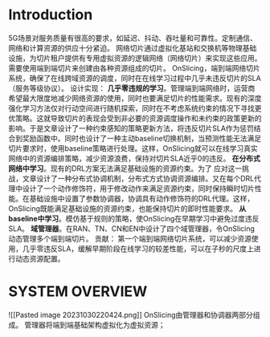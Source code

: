 # Introduction
5G场景对服务质量有很高的要求，如延迟、抖动、吞吐量和可靠性。定制通信、网络和计算资源的供应十分紧迫。
网络切片通过虚拟化基站和交换机等物理基础设施，为切片租户提供有专用虚拟资源的逻辑网络（网络切片）来实现这些应用。需要使用端到端切片来创建由各种资源组成的切片。
OnSlicing，端到端网络切片系统，确保了在线跨域资源的调度，同时在在线学习过程中几乎未违反切片的SLA（服务等级协议）。
设计实现：
	**几乎零违规的学习**。管理端到端网络时，运营商希望最大限度地减少网络资源的使用，同时也要满足切片的性能需求。现有的深度强化学习方法仅对行动空间进行随机探索，同时在不考虑系统约束的情况下寻找更优策略。这就导致切片的表现会受到非必要的资源调度操作和未约束的政策更新的影响。于是文章设计了一种约束感知的策略更新方法，将违反切片SLA作为惩罚结合到奖励函数中。同时也设计了一种主动baseline切换机制，当预测性能无法满足切片要求时，使用baseline策略进行处理。这样，OnSlicing就可以在线学习真实网络中的资源编排策略，减少资源浪费，保持对切片SLA近乎0的违反。
	**在分布式网络中学习**。现有的DRL方案无法满足基础设施的资源约束。为了 应对这一挑战，文章设计了一种分布式协调机制，分布式方式协调资源编排。又在每个DRL代理中设计了一个动作修饰符，用于修改动作来满足资源约束，同时保持瞬时切片性能。在基础设施中设置了参数协调器，协调具有动作修饰符的DRL代理。这样，OnSlicing既能满足基础设施的资源约束，也能保持切片的即时性能要求。
	**从baseline中学习**。模仿基于规则的策略，使OnSlicing在早期学习中避免过度违反SLA。
	**域管理器**。在RAN、TN、CN和EN中设计了四个域管理器，令OnSlicing动态管理多个端到端切片。
贡献：
第一个端到端网络切片系统，可以减少资源使用，几乎零违反SLA，缓解早期阶段在线学习的较差性能，可以在子秒的尺度上进行动态资源配置。
# SYSTEM OVERVIEW
![[Pasted image 20231030220424.png]]
OnSlicing由管理器和协调器两部分组成。
管理器将端到端基础架构虚拟化为虚拟资源；